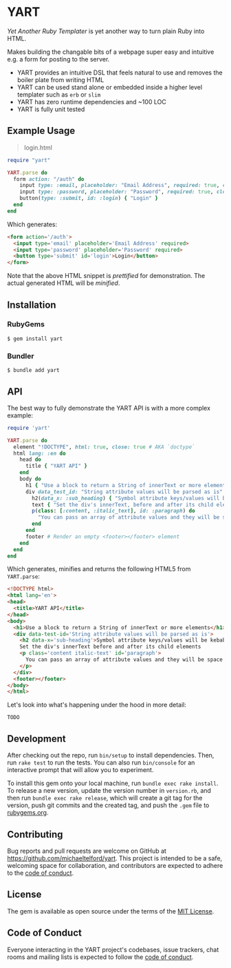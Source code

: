 # YART

*Yet Another Ruby Templater* is yet another way to turn plain Ruby into HTML.

Makes building the changable bits of a webpage super easy and intuitive e.g. a form for posting to the server.

- YART provides an intuitive DSL that feels natural to use and removes the boiler plate from writing HTML
- YART can be used stand alone or embedded inside a higher level templater such as `erb` or `slim`
- YART has zero runtime dependencies and ~100 LOC
- YART is fully unit tested

## Example Usage

> login.html

```ruby
require "yart"

YART.parse do
  form action: "/auth" do
    input type: :email, placeholder: "Email Address", required: true, close: true
    input type: :password, placeholder: "Password", required: true, close: true
    button(type: :submit, id: :login) { "Login" }
  end
end
```

Which generates:

```html
<form action='/auth'>
  <input type='email' placeholder='Email Address' required>
  <input type='password' placeholder='Password' required>
  <button type='submit' id='login'>Login</button>
</form>
```

Note that the above HTML snippet is *prettified* for demonstration. The actual generated HTML will be *minified*.

## Installation

### RubyGems

    $ gem install yart

### Bundler

    $ bundle add yart

## API

The best way to fully demonstrate the YART API is with a more complex example:

```ruby
require 'yart'

YART.parse do
  element "!DOCTYPE", html: true, close: true # AKA `doctype`
  html lang: :en do
    head do
      title { "YART API" }
    end
    body do
      h1 { "Use a block to return a String of innerText or more elements" }
      div data_test_id: "String attribute values will be parsed as is" do
        h2(data_x: :sub_heading) { "Symbol attribute keys/values will be kebab-cased" }
        text { "Set the div's innerText, before and after its child elements" }
        p(class: [:content, :italic_text], id: :paragraph) do
          "You can pass an array of attribute values and they will be space separated"
        end
      end
      footer # Render an empty <footer></footer> element
    end
  end
end
```

Which generates, minifies and returns the following HTML5 from `YART.parse`:

```html
<!DOCTYPE html>
<html lang='en'>
<head>
  <title>YART API</title>
</head>
<body>
  <h1>Use a block to return a String of innerText or more elements</h1>
  <div data-test-id='String attribute values will be parsed as is'>
    <h2 data-x='sub-heading'>Symbol attribute keys/values will be kebab-cased</h2>
    Set the div's innerText before and after its child elements
    <p class='content italic-text' id='paragraph'>
      You can pass an array of attribute values and they will be space separated
    </p>
  </div>
  <footer></footer>
</body>
</html>
```

Let's look into what's happening under the hood in more detail:

`TODO`

## Development

After checking out the repo, run `bin/setup` to install dependencies. Then, run `rake test` to run the tests. You can also run `bin/console` for an interactive prompt that will allow you to experiment.

To install this gem onto your local machine, run `bundle exec rake install`. To release a new version, update the version number in `version.rb`, and then run `bundle exec rake release`, which will create a git tag for the version, push git commits and the created tag, and push the `.gem` file to [rubygems.org](https://rubygems.org).

## Contributing

Bug reports and pull requests are welcome on GitHub at https://github.com/michaeltelford/yart. This project is intended to be a safe, welcoming space for collaboration, and contributors are expected to adhere to the [code of conduct](https://github.com/michaeltelford/yart/blob/master/CODE_OF_CONDUCT.md).

## License

The gem is available as open source under the terms of the [MIT License](https://opensource.org/licenses/MIT).

## Code of Conduct

Everyone interacting in the YART project's codebases, issue trackers, chat rooms and mailing lists is expected to follow the [code of conduct](https://github.com/michaeltelford/yart/blob/master/CODE_OF_CONDUCT.md).
